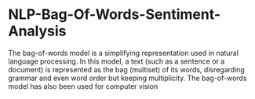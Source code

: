 # NLP-Bag-Of-Words-Sentiment-Analysis
The bag-of-words model is a simplifying representation used in natural language processing. In this model, a text (such as a sentence or a document) is represented as the bag (multiset) of its words, disregarding grammar and even word order but keeping multiplicity. The bag-of-words model has also been used for computer vision
